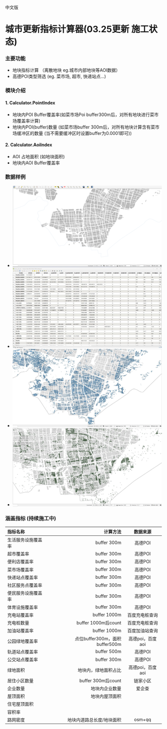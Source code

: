 中文版         

# 城市更新指标计算器(03.25更新 施工状态)

### 主要功能

- 地块指标计算 （离散地块 eg.城市内部地块等AOI数据）
- 高德POI类型筛选 (eg. 菜市场, 超市, 快递站点...)

### 模块介绍
#### 1. Calculator.PointIndex
 -  地块内POI Buffer覆盖率(如菜市场Poi buffer300m后，对所有地块进行菜市场覆盖率计算)
 -  地块内POI(buffer)数量 (如菜市场buffer 300m后，对所有地块计算含有菜市场缓冲区的数量
 (当不需要缓冲区时设置buffer为0.0001即可))

 #### 2. Calculator.AoiIndex
 - AOI 占地面积 (如地块面积)
 - 地块内AOI Buffer覆盖率

### 数据样例

- ![城市地块](./img/blocks.jpg )
- ![计算结果](./img/attributes.jpg)
- ![建筑](./img/bd.jpg)
- ![POI](./img/poi.jpg)

### 涵盖指标 (持续施工中)

| 指标名称 | 计算方法 | 数据来源 |
| :-----| ----: | :----: |
| 生活服务设施覆盖率 | buffer 300m | 高德POI |
| 超市覆盖率 | buffer 300m | 高德POI |
| 便利店覆盖率 | buffer 300m | 高德POI |
| 菜市场覆盖率 | buffer 300m | 高德POI |
| 快递站点覆盖率 | buffer 300m | 高德POI |
| 社区服务点覆盖率 | buffer 300m | 高德POI |
| 便民服务设施覆盖率 | buffer 300m | 高德POI |
| 体育设施覆盖率 | buffer 300m | 高德POI |
| 充电站覆盖率 | buffer 1000m | 百度充电桩查询 |
| 充电桩数量 | buffer 1000m后count | 百度充电桩查询 |
| 加油站覆盖率 | buffer 1000m | 百度加油站查询 |
| 公园绿地覆盖率 | 点位buffer300m，面积buffer500m | 高德poi，百度aoi |
| 轨道站点覆盖率 | buffer 500m | 高德POI |
| 公交站点覆盖率 | buffer 300m | 高德POI |
| 绿地面积 | 地块内，绿地面积占比 | 高德poi，百度aoi |
| 居住小区数量 | buffer 300m后count | 链家小区 |
| 企业数量 | 地块内企业数量 | 爱企查 |
| 屋顶面积 | 地块内屋顶面积 |  |
| 住宅屋顶面积 |  |  |r
| 容积率 |  |  |
| 路网密度 | 地块内道路总长度/地块面积 | osm+qq |
